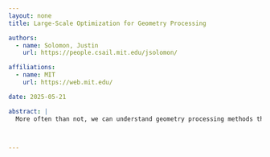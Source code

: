 ```yaml
---
layout: none
title: Large-Scale Optimization for Geometry Processing

authors:
  - name: Solomon, Justin
    url: https://people.csail.mit.edu/jsolomon/

affiliations:
  - name: MIT
    url: https://web.mit.edu/

date: 2025-05-21

abstract: |
  More often than not, we can understand geometry processing methods through the lens of optimization: Techniques for 3D shape editing, simulation, fairing, correspondence, and other tasks can be understood as minimizing a potential function whose variables are associated with a piece of geometry. For this reason, algorithms for large-scale optimization are the unsung workhorses of geometry processing software. Geometry processing problems, however, are structured very differently from problems in domains like machine learning, and hence popular algorithms like gradient descent can fail in unexpected ways in this domain. In this talk, I will summarize lessons learned from designing bespoke large-scale optimization algorithms for geometry processing problems including parameterization, deformation, correspondence, and simulation. Drawing examples from our team's research, I will demonstrate how carefully-designed optimization algorithms can improve the efficiency, stability, and reliability of geometry processing software.



---
```

